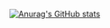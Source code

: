 [![Anurag's GitHub stats](https://github-readme-stats.vercel.app/api?username=liulj13&count_private=true)](https://github.com/anuraghazra/github-readme-stats)

<!--
**liulj13/liulj13** is a ✨ _special_ ✨ repository because its `README.md` (this file) appears on your GitHub profile.

Here are some ideas to get you started:

- 🔭 I’m currently working on ...
- 🌱 I’m currently learning ...
- 👯 I’m looking to collaborate on ...
- 🤔 I’m looking for help with ...
- 💬 Ask me about ...
- 📫 How to reach me: ...
- 😄 Pronouns: ...
- ⚡ Fun fact: ...
-->
